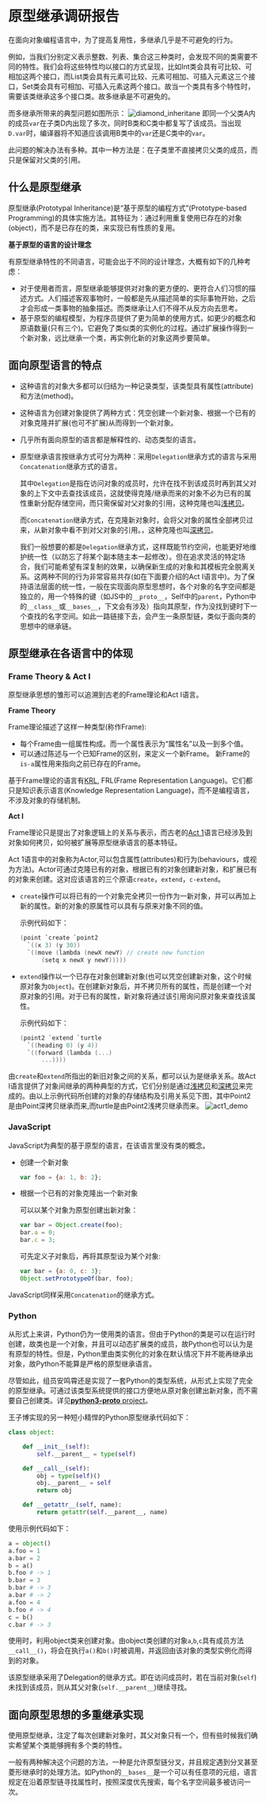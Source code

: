 # 原型继承调研报告

在面向对象编程语言中，为了提高复用性，多继承几乎是不可避免的行为。

例如，当我们分别定义表示整数、列表、集合这三种类时，会发现不同的类需要不同的特性。我们会将这些特性均以接口的方式呈现，比如Int类会具有可比较、可相加这两个接口，而List类会具有元素可比较、元素可相加、可插入元素这三个接口，Set类会具有可相加、可插入元素这两个接口。故当一个类具有多个特性时，需要该类继承这多个接口类。故多继承是不可避免的。

而多继承所带来的典型问题如图所示：
![diamond_inheritane](diamond_inheritance.png)
即同一个父类A内的成员`var`在子类D内出现了多次，同时B类和C类中都复写了该成员。当出现`D.var`时，编译器将不知道应该调用B类中的`var`还是C类中的`var`。

此问题的解决办法有多种。其中一种方法是：在子类里不直接拷贝父类的成员，而只是保留对父类的引用。

## 什么是原型继承
原型继承(Prototypal Inheritance)是“基于原型的编程方式”(Prototype-based Programming)的具体实施方法。其特征为：通过利用重复使用已存在的对象(object)，而不是已存在的类，来实现已有性质的复用。

**基于原型的语言的设计理念**

有原型继承特性的不同语言，可能会出于不同的设计理念，大概有如下的几种考虑：

- 对于使用者而言，原型继承能够提供对对象的更方便的、更符合人们习惯的描述方式。人们描述客观事物时，一般都是先从描述简单的实际事物开始，之后才会形成一类事物的抽象描述。而类继承让人们不得不从反方向去思考。
- 基于原型的编程模型，为程序员提供了更为简单的使用方式，如更少的概念和原语数量(只有三个)。它避免了类似类的实例化的过程。通过扩展操作得到一个新对象，远比继承一个类，再实例化新的对象这两步要简单。

## 面向原型语言的特点
- 这种语言的对象大多都可以归结为一种记录类型，该类型具有属性(attribute)和方法(method)。

- 这种语言为创建对象提供了两种方式：凭空创建一个新对象、根据一个已有的对象克隆并扩展(也可不扩展)从而得到一个新对象。

- 几乎所有面向原型的语言都是解释性的、动态类型的语言。

- 原型继承语言按继承方式可分为两种：采用`Delegation`继承方式的语言与采用`Concatenation`继承方式的语言。

  其中`Delegation`是指在访问对象的成员时，允许在找不到该成员时再到其父对象的上下文中去查找该成员，这就使得克隆/继承而来的对象不必为已有的属性重新分配存储空间，而只需保留对父对象的引用，这种克隆也叫[浅拷贝](https://en.wikipedia.org/wiki/Object_copying#Shallow_copy)。

  而`Concatenation`继承方式，在克隆新对象时，会将父对象的属性全部拷贝过来，从新对象中看不到对父对象的引用。，这种克隆也叫[深拷贝](https://en.wikipedia.org/wiki/Object_copying#Deep_copy)。

  我们一般想要的都是`Delegation`继承方式，这样既能节约空间，也能更好地维护统一性（以防忘了将某个副本随主本一起修改）。但在追求灵活的特定场合，我们可能希望有深复制的效果，以确保新生成的对象和其模板完全脱离关系。这两种不同的行为非常容易共存(如在下面要介绍的Act I语言中)。为了保持语法层面的统一性，一般在实现面向原型思想时，各个对象的名字空间都是独立的，用一个特殊的键（如JS中的`__proto__`，Self中的`parent`，Python中的`__class__`或`__bases__`，下文会有涉及）指向其原型，作为没找到键时下一个查找的名字空间。如此一路链接下去，会产生一条原型链，类似于面向类的思想中的继承链。


## 原型继承在各语言中的体现

### Frame Theory & Act I
原型继承思想的雏形可以追溯到古老的Frame理论和Act I语言。

**Frame Theory**

Frame理论描述了这样一种类型(称作Frame):
- 每个Frame由一组属性构成。而一个属性表示为“属性名”以及一到多个值。
- 可以通过陈述与一个已知Frame的区别，来定义一个新Frame。
    新Frame的`is-a`属性用来指向之前已存在的Frame。

基于Frame理论的语言有[KRL](https://en.wikipedia.org/wiki/KRL_(programming_language)), FRL(Frame Representation Language)。它们都只是知识表示语言(Knowledge Representation Language)，而不是编程语言，不涉及对象的存储机制。

**Act I**

Frame理论只是提出了对象逻辑上的关系与表示，而古老的[Act 1](www.ai.sri.com/~cypress/tucson/node7.html)语言已经涉及到对象如何拷贝，如何被扩展等原型继承语言的基本特征。

  Act 1语言中的对象称为Actor,可以包含属性(attributes)和行为(behaviours，或视为方法)。Actor可通过克隆已有的对象，根据已有的对象创建新对象，和扩展已有的对象来创建。这对应该语言的三个原语`create`，`extend`，`c-extend`。

  - `create`操作可以将已有的一个对象完全拷贝一份作为一新对象，并可以再加上新的属性。新的对象的原属性可以具有与原来对象不同的值。

    示例代码如下：
    ```c
    (point `create `point2
      `((x 3) (y 30))
      `((move (lambda (newX newY) // create new function
          (setq x newX y newY)))))
    ```

  - `extend`操作以一个已存在对象创建新对象(也可以凭空创建新对象，这个时候原对象为`Object`)。在创建新对象后，并不拷贝所有的属性，而是创建一个对原对象的引用。对于已有的属性，新对象将通过该引用询问原对象来查找该属性。
  
    示例代码如下：
    ```c
    (point2 `extend `turtle
      `((heading 0) (y 4))
      `((forward (lambda (...)
          ...))))
    ```

  由`create`和`extend`所指出的新旧对象之间的关系，都可以认为是继承关系。故Act I语言提供了对象间继承的两种典型的方式，它们分别是通过[浅拷贝](https://en.wikipedia.org/wiki/Object_copying#Shallow_copy)和[深拷贝](https://en.wikipedia.org/wiki/Object_copying#Deep_copy)来完成的。由以上示例代码所创建的对象的存储结构及引用关系见下图，其中Point2是由Point深拷贝继承而来,而turtle是由Point2浅拷贝继承而来。
  ![act1_demo](act1_language.png)

### JavaScript
JavaScript为典型的基于原型的语言，在该语言里没有类的概念。

- 创建一个新对象
  ```javascript
  var foo = {a: 1, b: 2};
  ```
- 根据一个已有的对象克隆出一个新对象

  可以以某个对象为原型创建出新对象：
  ```javascript
  var bar = Object.create(foo);
  bar.a = 0;
  bar.c = 3;
  ```

  可先定义子对象后，再将其原型设为某个对象:
  ```javascript
  var bar = {a: 0, c: 3};
  Object.setPrototypeOf(bar, foo);
  ```
JavaScript同样采用`Concatenation`的继承方式。
### Python
从形式上来讲，Python仍为一使用类的语言。但由于Python的类是可以在运行时创建，故类也是一个对象，并且可以动态扩展类的成员，故Python也可以认为是有原型的特性。但是，Python里由类实例化的对象在默认情况下并不能再继承出对象，故Python不能算是严格的原型继承语言。

尽管如此，组员安鸣霄还是实现了一套Python的类型系统，从形式上实现了完全的原型继承。可通过该类型系统提供的接口方便地从原对象创建出新对象，而不需要自己创建类。详见[**python3-proto** project](https://github.com/compiler-teamwork-group09/python3-proto)。

王子博实现的另一种短小精悍的Python原型继承代码如下：
```python
class object:

	def __init__(self):
		self.__parent__ = type(self)

	def __call__(self):
		obj = type(self)()
		obj.__parent__ = self
		return obj

	def __getattr__(self, name):
		return getattr(self.__parent__, name)

```

使用示例代码如下：
```python
a = object()
a.foo = 1
a.bar = 2
b = a()
b.foo # -> 1
b.bar = 3
b.bar # -> 3
a.bar # -> 2
a.foo = 4
b.foo # -> 4
c = b()
c.bar # -> 3
```
使用时，利用object类来创建对象。由object类创建的对象`a`,`b`,`c`具有成员方法`__call__()`，将会在执行`a()`和`b()`时被调用，并返回由该对象的类型实例化而得到的对象。

该原型继承采用了Delegation的继承方式。即在访问成员时，若在当前对象(`self`)未找到该成员，则从其父对象(`self.__parent__`)继续寻找。

## 面向原型思想的多重继承实现

使用原型继承，注定了每次创建新对象时，其父对象只有一个，但有些时候我们确实希望某个类能够拥有多个类的特性。

一般有两种解决这个问题的方法，一种是允许原型链分叉，并且规定遇到分叉甚至菱形继承时的处理方法。如Python的`__bases__`是一个可以有任意项的元组，语言规定在沿着原型链寻找属性时，按照深度优先搜索，每个名字空间最多被访问一次。


<!---

在构建更大、更复杂、可复用需求更强烈的软件时，封装和隐藏是必不可少的。换句话说，要对程序组件的构成和行为予以约束，以利于软件各部分的解耦和复用。在高级语言中，多是通过面向对象的概念来达到这个目的。



比如在某种图形界面桌面程序中，各个界面元素（如各个图标、按钮等不同类型）都是由对应的不同类实例化而来的。而即使是不同类型的组件，也需要相同和不同。都能响应“鼠标点击”事件，这是它们所共享的**接口**，但它们对这个接口的实现是不同的。对于桌面上的所有图标，它们可能会有完全相同的内部数据结构，以及完全相同的“鼠标点击”接口实现，它们是同一种**类型**。如果这个程序要新增一种特殊的文件夹图标，它和原来的普通图标行为相似（都有同样的排版逻辑、都要显示一个小图案），但具体行为上又有所区别。最方便的方法是**复用**原来的普通图标的部分代码，减少重复劳动并确保多数行为一致。各种高级编程语言中的思想无非是为了对上述情况进行建模。



在面向类的思想中，接口可以通过一个虚拟基类来单独声明，这种情况下要实现接口就需要进行一次继承，也可以直接在某个类的方法中体现出来。接口的实现属于类，既可以通过将类实例化为对象来复用接口的实现（所有产生出来的对象都共享了同一套接口实现），也可以通过从父类继承出子类来对接口的实现加以修改地复用。

这种思路将各种不同的概念混合在一起处理，有时会产生一些混乱——首先，它不区分接口和类型，而是一律用“类”来表示，因此如果想继承一个类型的同时实现一种新的接口，就必须进行多重继承，此时两种不同的概念在语法层面看起来是相同的。其次，父类的代码通过继承变成子类的代码，又通过实例化变成真正的对象的代码，这两个相似的过程在语法层面看起来又截然不同。因此，想要直接使用面向类的思想是比较困难和反直觉的，需要按照一定的设计模式来活用其“类”的概念才能方便。

我个人认为函数式思想和面向原型思想似乎恰好体现了改善上述问题的两个方向。前者是明确地分离了接口和类型的概念，精确地建立了模型。后者则是模糊了类型和实例的界限，又用鸭子类型弱化了接口。

在面向原型思想中，一切皆为对象，不需要“类”的概念。对象就是一个键-值对集（JS的明明是个字典的object、Self的slots、Python的`__dict__`），其中键是符合特定规则的字符串，而值是其他的对象。语言本身没有显式的接口概念，特定的键就是约定俗成的接口。对代码的复用通过克隆对象来实现，也就是说一个对象在直接使用时，可以看作是面向类的思想中的“实例”，而用来克隆以创建新对象时，忽然又可以看作面向类的思想中的“类”了。如果它克隆出来的对象再次克隆以创建新对象，它此时看起来，则像一个父类在通过继承产生子类一样，将自己的代码传递给克隆体。这样的设计不再奇怪地区分“类”和“实例”，更加自然、灵活（当然也因类型不严格而更加危险），适合特定场景中快速开发程序。

还有一个值得一提的重点，就是代码在从一个地方传递到另一个地方时，“深复制”和“浅复制”是有区别的。我们一般想要的都是浅复制，即并不真正拷贝代码，而是新生成的对象的名字空间中如果缺失某条目，就去其模板（所属的类或父类）中找。这样既能节约空间，也能更好地维护统一性（以防忘了将某个副本随主本一起修改）。但在追求灵活的特定场合，我们可能希望有深复制的效果，以确保新生成的对象和其模板完全脱离关系。这两种不同的行为非常容易共存。为了保持语法层面的统一性，一般在实现面向原型思想时，各个对象的名字空间都是独立的，用一个特殊的键（如JS中的`__proto__`，Self中的`parent`，Python中的`__class__`或`__bases__`）指向其原型，作为没找到键时下一个查找的名字空间。如此一路链接下去，会产生一条原型链，类似于面向类的思想中的继承链。

那么，面向原型思想怎样实现多重继承呢？毕竟总有一些时候我们希望混合两个已有的模板。一般有两种解决这个问题的方法，一种是允许原型链分叉，并且规定遇到分叉甚至菱形继承时的处理方法。如Python的`__bases__`是一个可以有任意项的元组，语言规定在沿着原型链寻找属性时，按照深度优先搜索，每个名字空间最多被访问一次。另一种是不许原型链分叉，这样非常简单，如JS的`__proto__`直接指向原型，没有分叉的可能性。在这种情况下，多重继承只能取其中一个模板作为原型，其他模板要用上述“深复制”的方法直接拷贝到新生成的对象的名字空间内部。JS的extends机制正是这样实现的。

## 参考资料
https://www.w3schools.com/js/js_object_prototypes.asp
-->
